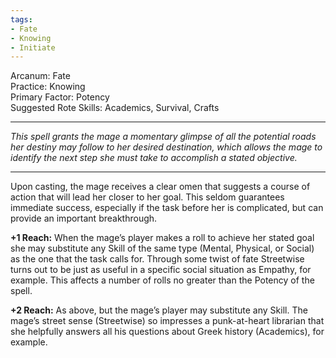 ```yaml
---
tags:
- Fate
- Knowing
- Initiate
---
```


Arcanum: Fate\
Practice: Knowing\
Primary Factor: Potency\
Suggested Rote Skills: Academics, Survival, Crafts

---

_This spell grants the mage a momentary glimpse of all the potential roads her destiny may follow to her desired destination, which allows the mage to identify the next step she must take to accomplish a stated objective._

---

Upon casting, the mage receives a clear omen that suggests a course of action that will lead her closer to her goal. This seldom guarantees immediate success, especially if the task before her is complicated, but can provide an important breakthrough.

**+1 Reach:** When the mage’s player makes a roll to achieve her stated goal she may substitute any Skill of the same type (Mental, Physical, or Social) as the one that the task calls for. Through some twist of fate Streetwise turns out to be just as useful in a specific social situation as Empathy, for example. This affects a number of rolls no greater than the Potency of the spell.

**+2 Reach:** As above, but the mage’s player may substitute any Skill. The mage’s street sense (Streetwise) so impresses a punk-at-heart librarian that she helpfully answers all his questions about Greek history (Academics), for example.